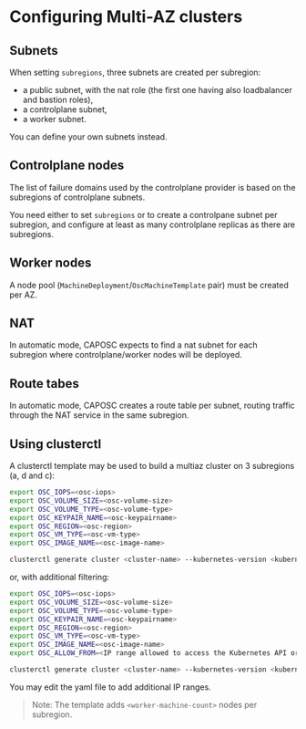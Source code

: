 # Configuring Multi-AZ clusters

## Subnets

When setting `subregions`, three subnets are created per subregion:
* a public subnet, with the nat role (the first one having also loadbalancer and bastion roles),
* a controlplane subnet,
* a worker subnet.

You can define your own subnets instead. 

## Controlplane nodes

The list of failure domains used by the controlplane provider is based on the subregions of controlplane subnets.

You need either to set `subregions` or to create a controlpane subnet per subregion, and configure at least as many controlplane replicas as there are subregions.

## Worker nodes

A node pool (`MachineDeployment`/`OscMachineTemplate` pair) must be created per AZ.

## NAT

In automatic mode, CAPOSC expects to find a nat subnet for each subregion where controlplane/worker nodes will be deployed.

## Route tabes

In automatic mode, CAPOSC creates a route table per subnet, routing traffic through the NAT service in the same subregion.

## Using clusterctl

A clusterctl template may be used to build a multiaz cluster on 3 subregions (a, d and c):

```bash
export OSC_IOPS=<osc-iops>
export OSC_VOLUME_SIZE=<osc-volume-size>
export OSC_VOLUME_TYPE=<osc-volume-type>
export OSC_KEYPAIR_NAME=<osc-keypairname>
export OSC_REGION=<osc-region>
export OSC_VM_TYPE=<osc-vm-type>
export OSC_IMAGE_NAME=<osc-image-name>

clusterctl generate cluster <cluster-name> --kubernetes-version <kubernetes-version> --control-plane-machine-count=<control-plane-machine-count> --worker-machine-count=<worker-machine-count> --flavor=multiaz > getstarted.yaml
```

or, with additional filtering:

```bash
export OSC_IOPS=<osc-iops>
export OSC_VOLUME_SIZE=<osc-volume-size>
export OSC_VOLUME_TYPE=<osc-volume-type>
export OSC_KEYPAIR_NAME=<osc-keypairname>
export OSC_REGION=<osc-region>
export OSC_VM_TYPE=<osc-vm-type>
export OSC_IMAGE_NAME=<osc-image-name>
export OSC_ALLOW_FROM=<IP range allowed to access the Kubernetes API or 0.0.0.0/0 for no restriction>

clusterctl generate cluster <cluster-name> --kubernetes-version <kubernetes-version> --control-plane-machine-count=<control-plane-machine-count> --worker-machine-count=<worker-machine-count> --flavor=multiaz-secure > getstarted.yaml
```

You may edit the yaml file to add additional IP ranges.

> Note: The template adds `<worker-machine-count>` nodes per subregion.